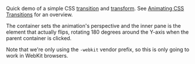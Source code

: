 Quick demo of a simple CSS [transition](https://developer.mozilla.org/en-US/docs/Web/Guide/CSS/Using_CSS_transitions) and [transform](https://developer.mozilla.org/en-US/docs/Web/Guide/CSS/Using_CSS_transforms). See [Animating CSS Transitions](https://developer.apple.com/library/safari/documentation/InternetWeb/Conceptual/SafariVisualEffectsProgGuide/AnimatingCSSTransitions/AnimatingCSSTransitions.html) for an overview.

The container sets the animation's perspective and the inner pane is the element that actually flips, rotating 180 degrees around the Y-axis when the parent container is clicked.

Note that we're only using the `-webkit` vendor prefix, so this is only going to work in WebKit browsers.



